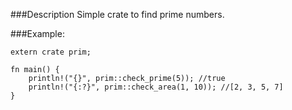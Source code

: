 ###Description
Simple crate to find prime numbers.

###Example:
```
extern crate prim;

fn main() {
    println!("{}", prim::check_prime(5)); //true
    println!("{:?}", prim::check_area(1, 10)); //[2, 3, 5, 7]
}
